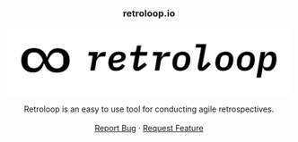 <!-- PROJECT LOGO -->

<div align="center">

<h3 align="center">retroloop.io</h3>

![Retroloop Logo](./public/retroloop-logo.png) <br />

  <p align="center">
Retroloop is an easy to use tool for conducting agile retrospectives.
    <br />
    <br />
    <a href="https://github.com/luisstd/listed-app/issues">Report Bug</a>
    ·
    <a href="https://github.com/luisstd/listed-app/issues">Request Feature</a>
  </p>
</div>
